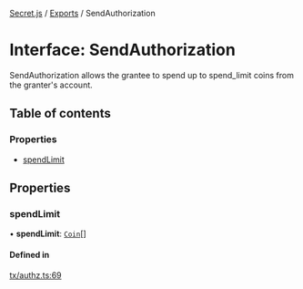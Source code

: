 [Secret.js](../README.md) / [Exports](../modules.md) / SendAuthorization

# Interface: SendAuthorization

SendAuthorization allows the grantee to spend up to spend_limit coins from the granter's account.

## Table of contents

### Properties

- [spendLimit](SendAuthorization.md#spendlimit)

## Properties

### spendLimit

• **spendLimit**: [`Coin`](Coin.md)[]

#### Defined in

[tx/authz.ts:69](https://github.com/scrtlabs/secret.js/blob/839fe3d/src/tx/authz.ts#L69)
